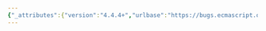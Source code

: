 ```yaml
---
{"_attributes":{"version":"4.4.4+","urlbase":"https://bugs.ecmascript.org/","maintainer":"dherman@mozilla.com"},"bug":{"bug_id":251,"creation_ts":"2012-01-25 13:14:00 -0800","short_desc":"11.13.1: redundant parameter 'declarations'","delta_ts":"2012-02-27 16:00:09 -0800","product":"Draft for 6th Edition","component":"editorial issue","version":"Rev 5: January 16, 2012 Draft","rep_platform":"All","op_sys":"All","bug_status":"RESOLVED","resolution":"FIXED","priority":"Normal","bug_severity":"minor","everconfirmed":true,"reporter":{"uid":"jmdyck","name":"Michael Dyck"},"assigned_to":{"uid":"allen","name":"Allen Wirfs-Brock"},"long_desc":[{"commentid":618,"comment_count":0,"who":{"uid":"jmdyck","name":"Michael Dyck"},"bug_when":"2012-01-25 13:14:41 -0800","thetext":"In 11.13.1 \"Destructuring Assignment\",\nunder \"Runtime Semantics: Indexed Destructuring Assignment Evaluation\",\nmost of the productions are followed by the line:\n     with parameters /obj/ and /index/\nThese are redundant, as the destructuring assignment operation \"declares\" its parameters at the start of the section."},{"commentid":680,"comment_count":1,"who":{"uid":"allen","name":"Allen Wirfs-Brock"},"bug_when":"2012-02-27 16:00:09 -0800","thetext":"correct in draft"}]}}
---
```

